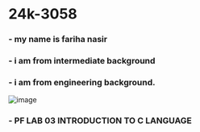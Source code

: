 # 24k-3058
### - my name is fariha nasir
### - i am from intermediate background
### - i am from engineering background.
![image](https://github.com/user-attachments/assets/c1c9f0bd-1002-4599-9448-ed42ce2c15b1)

### - PF LAB 03 INTRODUCTION TO C LANGUAGE
